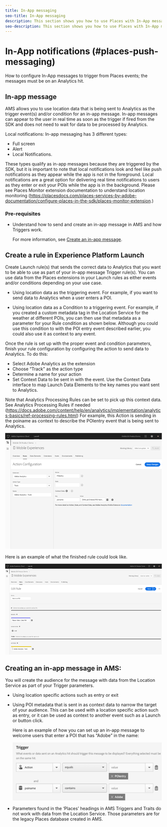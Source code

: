 ```yaml
---
title: In-App messaging
seo-title: In-App messaging
description: This section shows you how to use Places with In-App messaging.
seo-description: This section shows you how to use Places with In-App messaging.
---
```


# In-App notifications (#places-push-messaging)

How to configure In-App messages to trigger from Places events; the messages must be on an Analytics hit. 

## In-app message

AMS allows you to use location data that is being sent to Analytics as the trigger event(s) and/or condition for an in-app message. In-app messages can appear to the user in real time as soon as the trigger if fired from the SDK and does not need to wait for data to be processed by Analytics. 

Local notifications: In-app messaging has 3 different types: 

* Full screen
* Alert
* Local Notifications. 

These types qualify as in-app messages because they are triggered by the SDK, but it is important to note that local notifications look and feel like push notifications as they appear while the app is not in the foreground. Local notifications are a great option for delivering real time notifications to users as they enter or exit your POIs while the app is in the background. Please see Places Monitor extension documentation to understand location monitoring (https://placesdocs.com/places-services-by-adobe-documentation/configure-places-in-the-sdk/places-monitor-extension.)

### Pre-requisites

* Understand how to send and create an in-app message in AMS and how Triggers work. 

  For more information, see [Create an in-app message](https://docs.adobe.com/content/help/en/mobile-services/using/messaging-ug/inapp-messages/t-in-app-message.html).


## Create a rule in Experience Platform Launch

Create Launch rule(s) that sends the correct data to Analytics that you want to be able to use as part of your in-app message Trigger rule(s). You can use data from the Places extensions in your Launch rules as either events and/or conditions depending on your use case. 

* Using location data as the triggering event. For example, if you want to send data to Analytics when a user enters a POI.

* Using location data as a Condition to a triggering event. For example, if you created a custom metadata tag in the Location Service for the weather at different POIs, you can then use that metadata as a parameter for your Rule condition as shown below. Although you could use this condition to with the POI entry event described earlier, you could also use it as context to any event. 

Once the rule is set up with the proper event and condition parameters, finish your rule configuration by configuring the action to send data to Analytics. To do this:

* Select Adobe Analytics as the extension
* Choose “Track” as the action type
* Determine a name for your action
* Set Context Data to be sent in with the event. Use the Context Data interface to map Launch Data Elements to the key names you want sent to Analytics. 

Note that Analytics Processing Rules can be set to pick up this context data. See Analytics Processing Rules if needed (https://docs.adobe.com/content/help/en/analytics/implementation/analytics-basics/ref-processing-rules.html)
For example, this Action is sending in the poiname as context to describe the POIentry event that is being sent to Analytics.

![creating an action](/help/assets/configure-action.png)

Here is an example of what the finished rule could look like. 

![completed rule](/help/assets/create-a-rule.png)

## Creating an in-app message in AMS:

You will create the audience for the message with data from the Location Service as part of your Trigger parameters. 

* Using location specific actions such as entry or exit
* Using POI metadata that is sent in as context data to narrow the target of your audience. This can be used with a location specific action such as entry, or it can be used as context to another event such as a Launch or button click. 

  Here is an example of how you can set up an in-app message to welcome users that enter a POI that has “Adobe” in the name:

  ![trigger parameters](/help/assets/trigger-parameters.png)

* Parameters found in the ‘Places’ headings in AMS Triggers and Traits do not work with data from the Location Service. Those parameters are for the legacy Places database created in AMS.  